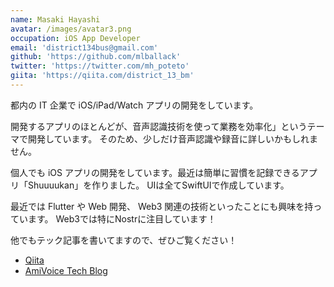 ```yaml
---
name: Masaki Hayashi
avatar: /images/avatar3.png
occupation: iOS App Developer
email: 'district134bus@gmail.com'
github: 'https://github.com/mlballack'
twitter: 'https://twitter.com/mh_poteto'
giita: 'https://qiita.com/district_13_bm'
---
```


都内の IT 企業で iOS/iPad/Watch アプリの開発をしています。

開発するアプリのほとんどが、音声認識技術を使って業務を効率化」というテーマで開発しています。
そのため、少しだけ音声認識や録音に詳しいかもしれません。

個人でも iOS アプリの開発をしています。最近は簡単に習慣を記録できるアプリ「Shuuuukan」を作りました。
UIは全てSwiftUIで作成しています。

最近では Flutter や Web 開発、 Web3 関連の技術といったことにも興味を持っています。
Web3では特にNostrに注目しています！

他でもテック記事を書いてますので、ぜひご覧ください！
- [Qiita](https://qiita.com/district_13_bm)
- [AmiVoice Tech Blog](https://amivoice-tech.hatenablog.com/entry/2022/09/30/134154)
